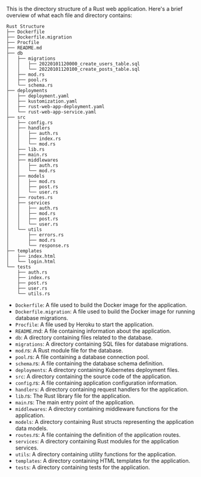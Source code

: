 This is the directory structure of a Rust web application. Here's a brief overview of what each file and directory contains:

```
Rust Structure
├── Dockerfile
├── Dockerfile.migration
├── Procfile
├── README.md
├── db
│   ├── migrations
│   │   ├── 20220101120000_create_users_table.sql
│   │   └── 20220101120100_create_posts_table.sql
│   ├── mod.rs
│   ├── pool.rs
│   └── schema.rs
├── deployments
│   ├── deployment.yaml
│   ├── kustomization.yaml
│   ├── rust-web-app-deployment.yaml
│   └── rust-web-app-service.yaml
├── src
│   ├── config.rs
│   ├── handlers
│   │   ├── auth.rs
│   │   ├── index.rs
│   │   └── mod.rs
│   ├── lib.rs
│   ├── main.rs
│   ├── middlewares
│   │   ├── auth.rs
│   │   └── mod.rs
│   ├── models
│   │   ├── mod.rs
│   │   ├── post.rs
│   │   └── user.rs
│   ├── routes.rs
│   ├── services
│   │   ├── auth.rs
│   │   ├── mod.rs
│   │   ├── post.rs
│   │   └── user.rs
│   └── utils
│       ├── errors.rs
│       ├── mod.rs
│       └── response.rs
├── templates
│   ├── index.html
│   └── login.html
└── tests
    ├── auth.rs
    ├── index.rs
    ├── post.rs
    ├── user.rs
    └── utils.rs
```


- `Dockerfile`: A file used to build the Docker image for the application.
- `Dockerfile.migration`: A file used to build the Docker image for running database migrations.
- `Procfile`: A file used by Heroku to start the application.
- `README`.md: A file containing information about the application.
- `db`: A directory containing files related to the database.
- `migrations`: A directory containing SQL files for database migrations.
- `mod`.rs: A Rust module file for the database.
- `pool`.rs: A file containing a database connection pool.
- `schema`.rs: A file containing the database schema definition.
- `deployments`: A directory containing Kubernetes deployment files.
- `src`: A directory containing the source code of the application.
- `config`.rs: A file containing application configuration information.
- `handlers`: A directory containing request handlers for the application.
- `lib`.rs: The Rust library file for the application.
- `main`.rs: The main entry point of the application.
- `middlewares`: A directory containing middleware functions for the application.
- `models`: A directory containing Rust structs representing the application data models.
- `routes`.rs: A file containing the definition of the application routes.
- `services`: A directory containing Rust modules for the application services.
- `utils`: A directory containing utility functions for the application.
- `templates`: A directory containing HTML templates for the application.
- `tests`: A directory containing tests for the application.